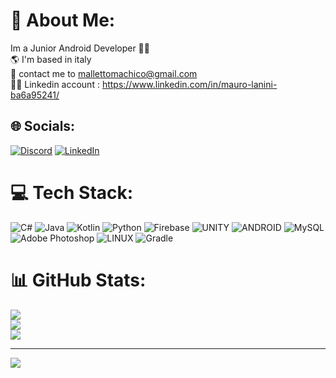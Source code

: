# 💫 About Me:
Im a Junior Android Developer 👨‍💻<br>🌎 I'm based in italy<br>📧 contact me to mallettomachico@gmail.com<br>👨‍💻 Linkedin account : https://www.linkedin.com/in/mauro-lanini-ba6a95241/


## 🌐 Socials:
[![Discord](https://img.shields.io/badge/Discord-%237289DA.svg?logo=discord&logoColor=white)](https://discord.gg/https://discord.gg/zSqPSnbAXU) [![LinkedIn](https://img.shields.io/badge/LinkedIn-%230077B5.svg?logo=linkedin&logoColor=white)](https://www.linkedin.com/in/mauro-lanini-ba6a95241/) 

# 💻 Tech Stack:
![C#](https://img.shields.io/badge/c%23-%23239120.svg?style=for-the-badge&logo=c-sharp&logoColor=white) ![Java](https://img.shields.io/badge/java-%23ED8B00.svg?style=for-the-badge&logo=java&logoColor=white) ![Kotlin](https://img.shields.io/badge/kotlin-%230095D5.svg?style=for-the-badge&logo=kotlin&logoColor=white) ![Python](https://img.shields.io/badge/python-3670A0?style=for-the-badge&logo=python&logoColor=ffdd54) ![Firebase](https://img.shields.io/badge/firebase-%23039BE5.svg?style=for-the-badge&logo=firebase) ![UNITY](https://img.shields.io/badge/Unity-%2320232a.svg?style=for-the-badge&logo=unity&logoColor=white) ![ANDROID](https://img.shields.io/badge/android-%2320232a.svg?style=for-the-badge&logo=android&logoColor=%a4c639) ![MySQL](https://img.shields.io/badge/mysql-%2300f.svg?style=for-the-badge&logo=mysql&logoColor=white) ![Adobe Photoshop](https://img.shields.io/badge/adobephotoshop-%2331A8FF.svg?style=for-the-badge&logo=adobephotoshop&logoColor=white) ![LINUX](https://img.shields.io/badge/Linux-FCC624?style=for-the-badge&logo=linux&logoColor=black) ![Gradle](https://img.shields.io/badge/Gradle-02303A.svg?style=for-the-badge&logo=Gradle&logoColor=white)
# 📊 GitHub Stats:
![](https://github-readme-stats.vercel.app/api?username=laninim&theme=dark&hide_border=false&include_all_commits=true&count_private=true)<br/>
![](https://github-readme-streak-stats.herokuapp.com/?user=laninim&theme=dark&hide_border=false)<br/>
![](https://github-readme-stats.vercel.app/api/top-langs/?username=laninim&theme=dark&hide_border=false&include_all_commits=true&count_private=true&layout=compact)

---
[![](https://visitcount.itsvg.in/api?id=laninim&icon=1&color=3)](https://visitcount.itsvg.in)

<!-- Proudly created with GPRM ( https://gprm.itsvg.in ) -->
